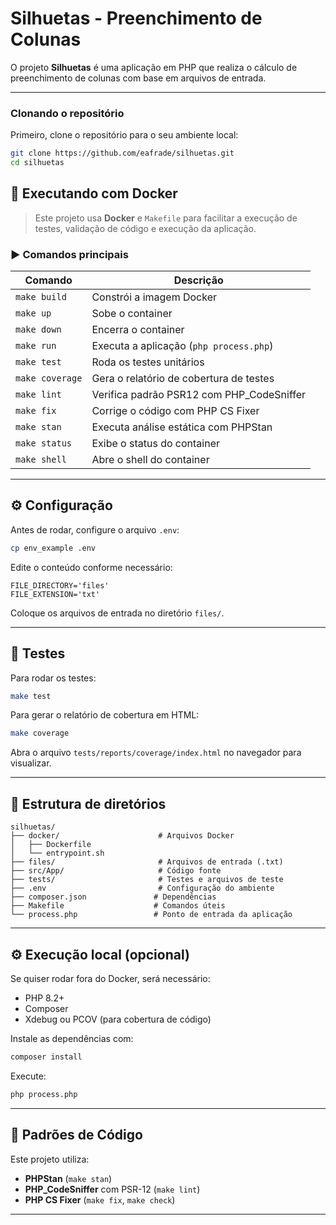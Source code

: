 
# Silhuetas - Preenchimento de Colunas

O projeto **Silhuetas** é uma aplicação em PHP que realiza o cálculo de preenchimento de colunas com base em arquivos de entrada.

---
### Clonando o repositório

Primeiro, clone o repositório para o seu ambiente local:

```bash
git clone https://github.com/eafrade/silhuetas.git
cd silhuetas
```

## 🐳 Executando com Docker

> Este projeto usa **Docker** e `Makefile` para facilitar a execução de testes, validação de código e execução da aplicação.

### ▶️ Comandos principais

| Comando              | Descrição                                         |
|----------------------|---------------------------------------------------|
| `make build`         | Constrói a imagem Docker                         |
| `make up`            | Sobe o container                                 |
| `make down`          | Encerra o container                              |
| `make run`           | Executa a aplicação (`php process.php`)          |
| `make test`          | Roda os testes unitários                         |
| `make coverage`      | Gera o relatório de cobertura de testes          |
| `make lint`          | Verifica padrão PSR12 com PHP_CodeSniffer        |
| `make fix`           | Corrige o código com PHP CS Fixer                |
| `make stan`          | Executa análise estática com PHPStan             |
| `make status`        | Exibe o status do container                      |
| `make shell`         | Abre o shell do container                        |

---

## ⚙️ Configuração

Antes de rodar, configure o arquivo `.env`:

```bash
cp env_example .env
```

Edite o conteúdo conforme necessário:

```env
FILE_DIRECTORY='files'
FILE_EXTENSION='txt'
```

Coloque os arquivos de entrada no diretório `files/`.

---

## 🧪 Testes

Para rodar os testes:

```bash
make test
```

Para gerar o relatório de cobertura em HTML:

```bash
make coverage
```

Abra o arquivo `tests/reports/coverage/index.html` no navegador para visualizar.

---

## 📂 Estrutura de diretórios

```plaintext
silhuetas/
├── docker/                      # Arquivos Docker
│   ├── Dockerfile
│   └── entrypoint.sh
├── files/                       # Arquivos de entrada (.txt)
├── src/App/                     # Código fonte
├── tests/                       # Testes e arquivos de teste
├── .env                         # Configuração do ambiente
├── composer.json               # Dependências
├── Makefile                    # Comandos úteis
└── process.php                 # Ponto de entrada da aplicação
```

---

## ⚙️ Execução local (opcional)

Se quiser rodar fora do Docker, será necessário:

- PHP 8.2+
- Composer
- Xdebug ou PCOV (para cobertura de código)

Instale as dependências com:

```bash
composer install
```

Execute:

```bash
php process.php
```

---

## 🧹 Padrões de Código

Este projeto utiliza:

- **PHPStan** (`make stan`)
- **PHP_CodeSniffer** com PSR-12 (`make lint`)
- **PHP CS Fixer** (`make fix`, `make check`)

---
